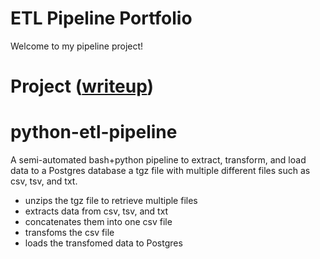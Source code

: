 # ETL Pipeline Portfolio

Welcome to my pipeline project!

# Project ([writeup](./writeup/article.md))

# python-etl-pipeline
A semi-automated bash+python pipeline to extract, transform, and load data to a Postgres database a tgz file with multiple different files such as csv, tsv, and txt.

- unzips the tgz file to retrieve multiple files
- extracts data from csv, tsv, and txt
- concatenates them into one csv file
- transfoms the csv file 
- loads the transfomed data to Postgres